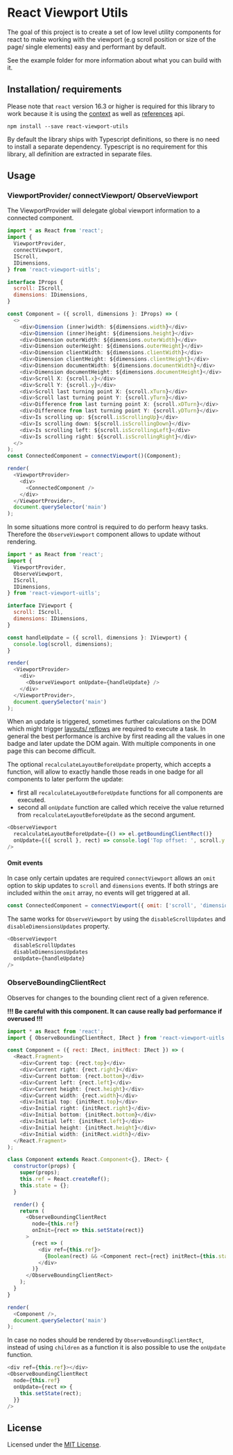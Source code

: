 # React Viewport Utils

The goal of this project is to create a set of low level utility components for react to make working with the viewport (e.g scroll position or size of the page/ single elements) easy and performant by default.

See the example folder for more information about what you can build with it.

## Installation/ requirements

Please note that `react` version 16.3 or higher is required for this library to work because it is using the [context](https://reactjs.org/docs/context.html) as well as [references](https://reactjs.org/docs/refs-and-the-dom.html) api.

```
npm install --save react-viewport-utils
```

By default the library ships with Typescript definitions, so there is no need to install a separate dependency. Typescript is no requirement for this library, all definition are extracted in separate files.

## Usage

### ViewportProvider/ connectViewport/ ObserveViewport

The ViewportProvider will delegate global viewport information to a connected component.

``` javascript
import * as React from 'react';
import {
  ViewportProvider,
  connectViewport,
  IScroll,
  IDimensions,
} from 'react-viewport-uitls';

interface IProps {
  scroll: IScroll,
  dimensions: IDimensions,
}

const Component = ({ scroll, dimensions }: IProps) => (
  <>
    <div>Dimension (inner)width: ${dimensions.width}</div>
    <div>Dimension (inner)height: ${dimensions.height}</div>
    <div>Dimension outerWidth: ${dimensions.outerWidth}</div>
    <div>Dimension outerHeight: ${dimensions.outerHeight}</div>
    <div>Dimension clientWidth: ${dimensions.clientWidth}</div>
    <div>Dimension clientHeight: ${dimensions.clientHeight}</div>
    <div>Dimension documentWidth: ${dimensions.documentWidth}</div>
    <div>Dimension documentHeight: ${dimensions.documentHeight}</div>
    <div>Scroll X: {scroll.x}</div>
    <div>Scroll Y: {scroll.y}</div>
    <div>Scroll last turning point X: {scroll.xTurn}</div>
    <div>Scroll last turning point Y: {scroll.yTurn}</div>
    <div>Difference from last turning point X: {scroll.xDTurn}</div>
    <div>Difference from last turning point Y: {scroll.yDTurn}</div>
    <div>Is scrolling up: ${scroll.isScrollingUp}</div>
    <div>Is scrolling down: ${scroll.isScrollingDown}</div>
    <div>Is scrolling left: ${scroll.isScrollingLeft}</div>
    <div>Is scrolling right: ${scroll.isScrollingRight}</div>
  </>
);
const ConnectedComponent = connectViewport()(Component);

render(
  <ViewportProvider>
    <div>
      <ConnectedComponent />
    </div>
  </ViewportProvider>,
  document.querySelector('main')
);
```

In some situations more control is required to do perform heavy tasks. Therefore the `ObserveViewport` component allows to update without rendering.

``` javascript
import * as React from 'react';
import {
  ViewportProvider,
  ObserveViewport,
  IScroll,
  IDimensions,
} from 'react-viewport-uitls';

interface IViewport {
  scroll: IScroll,
  dimensions: IDimensions,
}

const handleUpdate = ({ scroll, dimensions }: IViewport) {
  console.log(scroll, dimensions);
}

render(
  <ViewportProvider>
    <div>
      <ObserveViewport onUpdate={handleUpdate} />
    </div>
  </ViewportProvider>,
  document.querySelector('main')
);
```

When an update is triggered, sometimes further calculations on the DOM which might trigger [layouts/ reflows](https://gist.github.com/paulirish/5d52fb081b3570c81e3a) are required to execute a task.
In general the best performance is archive by first reading all the values in one badge and later update the DOM again. With multiple components in one page this can become difficult.

The optional `recalculateLayoutBeforeUpdate` property, which accepts a function, will allow to exactly handle those reads in one badge for all components to later perform the update:

* first all `recalculateLayoutBeforeUpdate` functions for all components are executed.
* second all `onUpdate` function are called which receive the value returned from `recalculateLayoutBeforeUpdate` as the second argument.

``` javascript
<ObserveViewport
  recalculateLayoutBeforeUpdate={() => el.getBoundingClientRect()}
  onUpdate={({ scroll }, rect) => console.log('Top offset: ', scroll.y + rect.top))}
/>
```

#### Omit events

In case only certain updates are required `connectViewport` allows an `omit` option to skip updates to `scroll` and `dimensions` events. If both strings are included within the `omit` array, no events will get triggered at all.

``` javascript
const ConnectedComponent = connectViewport({ omit: ['scroll', 'dimensions']})(Component);
```

The same works for `ObserveViewport` by using the `disableScrollUpdates` and `disableDimensionsUpdates` property.

``` javascript
<ObserveViewport
  disableScrollUpdates
  disableDimensionsUpdates
  onUpdate={handleUpdate}
/>
```

### ObserveBoundingClientRect

Observes for changes to the bounding client rect of a given reference.

**!!! Be careful with this component. It can cause really bad performance if overused !!!**

``` javascript
import * as React from 'react';
import { ObserveBoundingClientRect, IRect } from 'react-viewport-uitls';

const Component = ({ rect: IRect, initRect: IRect }) => (
  <React.Fragment>
    <div>Current top: {rect.top}</div>
    <div>Current right: {rect.right}</div>
    <div>Current bottom: {rect.bottom}</div>
    <div>Current left: {rect.left}</div>
    <div>Current height: {rect.height}</div>
    <div>Current width: {rect.width}</div>
    <div>Initial top: {initRect.top}</div>
    <div>Initial right: {initRect.right}</div>
    <div>Initial bottom: {initRect.bottom}</div>
    <div>Initial left: {initRect.left}</div>
    <div>Initial height: {initRect.height}</div>
    <div>Initial width: {initRect.width}</div>
  </React.Fragment>
);

class Component extends React.Component<{}, IRect> {
  constructor(props) {
    super(props);
    this.ref = React.createRef();
    this.state = {};
  }

  render() {
    return (
      <ObserveBoundingClientRect
        node={this.ref}
        onInit={rect => this.setState(rect)}
      >
        {rect => (
          <div ref={this.ref}>
            {Boolean(rect) && <Component rect={rect} initRect={this.state} />}
          </div>
        )}
      </ObserveBoundingClientRect>
    );
  }
}

render(
  <Component />,
  document.querySelector('main')
);
```

In case no nodes should be rendered by `ObserveBoundingClientRect`, instead of using `children` as a function it is also possible to use the `onUpdate` function.

```javascript
<div ref={this.ref}></div>
<ObserveBoundingClientRect
  node={this.ref}
  onUpdate={rect => {
    this.setState(rect);
  }}
/>
```

## License

Licensed under the [MIT License](https://opensource.org/licenses/mit-license.php).
